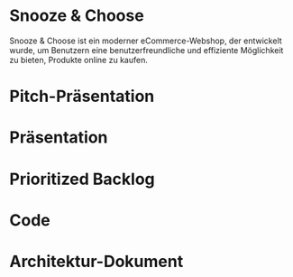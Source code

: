 # Snooze & Choose

Snooze & Choose ist ein moderner eCommerce-Webshop, der entwickelt wurde, um Benutzern eine benutzerfreundliche und effiziente Möglichkeit zu bieten, Produkte online zu kaufen.

# Pitch-Präsentation

# Präsentation

# Prioritized Backlog

# Code

# Architektur-Dokument
